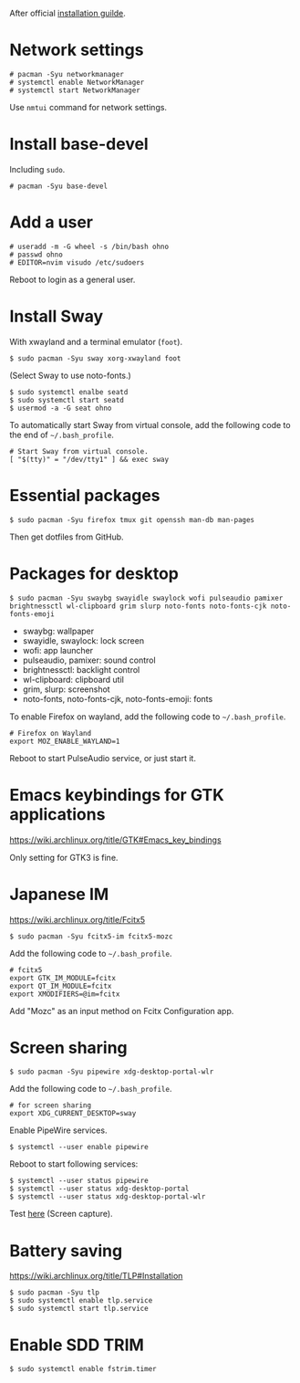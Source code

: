 After official [installation guilde](https://wiki.archlinux.org/title/installation_guide).

# Network settings

```
# pacman -Syu networkmanager
# systemctl enable NetworkManager
# systemctl start NetworkManager
```

Use `nmtui` command for network settings.

# Install base-devel

Including `sudo`.

```
# pacman -Syu base-devel
```

# Add a user

```
# useradd -m -G wheel -s /bin/bash ohno
# passwd ohno
# EDITOR=nvim visudo /etc/sudoers
```

Reboot to login as a general user.

# Install Sway

With xwayland and a terminal emulator (`foot`).

```
$ sudo pacman -Syu sway xorg-xwayland foot
```

(Select Sway to use noto-fonts.)

```
$ sudo systemctl enalbe seatd
$ sudo systemctl start seatd
$ usermod -a -G seat ohno
```

To automatically start Sway from virtual console, add the following code to the end of `~/.bash_profile`.

```
# Start Sway from virtual console.
[ "$(tty)" = "/dev/tty1" ] && exec sway
```

# Essential packages

```
$ sudo pacman -Syu firefox tmux git openssh man-db man-pages
```

Then get dotfiles from GitHub.

# Packages for desktop

```
$ sudo pacman -Syu swaybg swayidle swaylock wofi pulseaudio pamixer brightnessctl wl-clipboard grim slurp noto-fonts noto-fonts-cjk noto-fonts-emoji
```

- swaybg: wallpaper
- swayidle, swaylock: lock screen
- wofi: app launcher
- pulseaudio, pamixer: sound control
- brightnessctl: backlight control
- wl-clipboard: clipboard util
- grim, slurp: screenshot
- noto-fonts, noto-fonts-cjk, noto-fonts-emoji: fonts

To enable Firefox on wayland, add the following code to `~/.bash_profile`.

```
# Firefox on Wayland
export MOZ_ENABLE_WAYLAND=1
```

Reboot to start PulseAudio service, or just start it.

# Emacs keybindings for GTK applications

https://wiki.archlinux.org/title/GTK#Emacs_key_bindings

Only setting for GTK3 is fine.

# Japanese IM

https://wiki.archlinux.org/title/Fcitx5

```
$ sudo pacman -Syu fcitx5-im fcitx5-mozc
```

Add the following code to `~/.bash_profile`.

```
# fcitx5
export GTK_IM_MODULE=fcitx
export QT_IM_MODULE=fcitx
export XMODIFIERS=@im=fcitx
```

Add "Mozc" as an input method on Fcitx Configuration app.

# Screen sharing

```
$ sudo pacman -Syu pipewire xdg-desktop-portal-wlr
```

Add the following code to `~/.bash_profile`.

```
# for screen sharing
export XDG_CURRENT_DESKTOP=sway
```

Enable PipeWire services.

```
$ systemctl --user enable pipewire
```

Reboot to start following services:

```
$ systemctl --user status pipewire
$ systemctl --user status xdg-desktop-portal
$ systemctl --user status xdg-desktop-portal-wlr
```

Test [here](https://mozilla.github.io/webrtc-landing/gum_test.html) (Screen capture).

# Battery saving

https://wiki.archlinux.org/title/TLP#Installation

```
$ sudo pacman -Syu tlp
$ sudo systemctl enable tlp.service
$ sudo systemctl start tlp.service
```

# Enable SDD TRIM

```
$ sudo systemctl enable fstrim.timer
```
